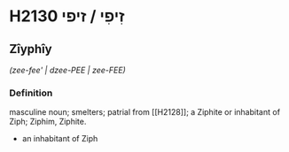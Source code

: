# H2130 זִיפִי / זיפי

## Zîyphîy

_(zee-fee' | dzee-PEE | zee-FEE)_

### Definition

masculine noun; smelters; patrial from [[H2128]]; a Ziphite or inhabitant of Ziph; Ziphim, Ziphite.

- an inhabitant of Ziph
